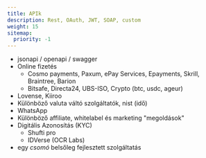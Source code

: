 ```yaml
---
title: APIk
description: Rest, OAuth, JWT, SOAP, custom 
weight: 15
sitemap:
  priority: -1
---
```


- jsonapi / openapi / swagger
- Online fizetés
    - Cosmo payments, Paxum, ePay Services, Epayments, Skrill, Braintree, Barion
    - Bitsafe, Directa24, UBS-ISO, Crypto (btc, usdc, ageur)
- Lovense, Kiiroo
- Különböző valuta váltó szolgáltatók, nist (idő)
- WhatsApp
- Különböző affiliate, whitelabel és marketing "megoldások"
- Digitális Azonosítás (KYC)
    - Shufti pro
    - IDVerse (OCR Labs)
- egy *csomó* belsőleg fejlesztett szolgáltatás
